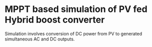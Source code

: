 # MPPT based simulation of PV fed Hybrid boost converter
 Simulation involves conversion of DC power from PV to generated simultaneous AC and DC outputs.
